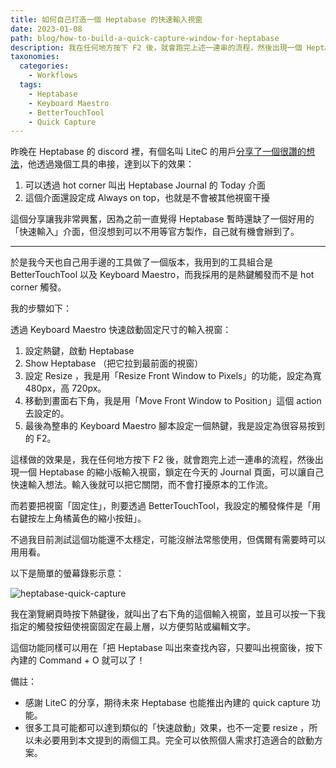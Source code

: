 ```yaml
---
title: 如何自己打造一個 Heptabase 的快速輸入視窗
date: 2023-01-08
path: blog/how-to-build-a-quick-capture-window-for-heptabase
description: 我在任何地方按下 F2 後，就會跑完上述一連串的流程，然後出現一個 Heptabase 的縮小版輸入視窗，鎖定在今天的 Journal 頁面，可以讓自己快速輸入想法。
taxonomies:
  categories: 
    - Workflows
  tags: 
    - Heptabase
    - Keyboard Maestro
    - BetterTouchTool
    - Quick Capture
---
```


昨晚在 Heptabase 的 discord 裡，有個名叫 LiteC 的用戶[分享了一個很讚的想法](https://discord.com/channels/812292969183969301/839550981695340544/1061314941996515389)，他透過幾個工具的串接，達到以下的效果：

1. 可以透過 hot corner 叫出 Heptabase Journal 的 Today 介面
2. 這個介面還設定成 Always on top，也就是不會被其他視窗干擾

這個分享讓我非常興奮，因為之前一直覺得 Heptabase 暫時還缺了一個好用的「快速輸入」介面，但沒想到可以不用等官方製作，自己就有機會辦到了。

<!-- more -->

---

於是我今天也自己用手邊的工具做了一個版本，我用到的工具組合是 BetterTouchTool 以及 Keyboard Maestro，而我採用的是熱鍵觸發而不是 hot corner 觸發。

我的步驟如下：

透過 Keyboard Maestro 快速啟動固定尺寸的輸入視窗：

1. 設定熱鍵，啟動 Heptabase
2. Show Heptabase （把它拉到最前面的視窗）
3. 設定 Resize ，我是用「Resize Front Window to Pixels」的功能，設定為寬 480px，高 720px。
4. 移動到畫面右下角，我是用「Move Front Window to Position」這個 action 去設定的。
5. 最後為整串的 Keyboard Maestro 腳本設定一個熱鍵，我是設定為很容易按到的 F2。

這樣做的效果是，我在任何地方按下 F2 後，就會跑完上述一連串的流程，然後出現一個 Heptabase 的縮小版輸入視窗，鎖定在今天的 Journal 頁面，可以讓自己快速輸入想法。輸入後就可以把它關閉，而不會打擾原本的工作流。

而若要把視窗「固定住」，則要透過 BetterTouchTool，我設定的觸發條件是「用右鍵按左上角橘黃色的縮小按鈕」。

不過我目前測試這個功能還不太穩定，可能沒辦法常態使用，但偶爾有需要時可以用用看。

以下是簡單的螢幕錄影示意：

<img src="https://pinchlime-screenshots.s3.ap-northeast-1.amazonaws.com/heptabase-quick-capture_W9DtLe.gif" loading="lazy" alt="heptabase-quick-capture" align=center />


我在瀏覽網頁時按下熱鍵後，就叫出了右下角的這個輸入視窗，並且可以按一下我指定的觸發按鈕使視窗固定在最上層，以方便剪貼或編輯文字。


這個功能同樣可以用在「把 Heptabase 叫出來查找內容，只要叫出視窗後，按下內建的 Command + O 就可以了！


備註：
- 感謝 LiteC 的分享，期待未來 Heptabase 也能推出內建的 quick capture 功能。
- 很多工具可能都可以達到類似的「快速啟動」效果，也不一定要 resize ，所以未必要用到本文提到的兩個工具。完全可以依照個人需求打造適合的啟動方案。